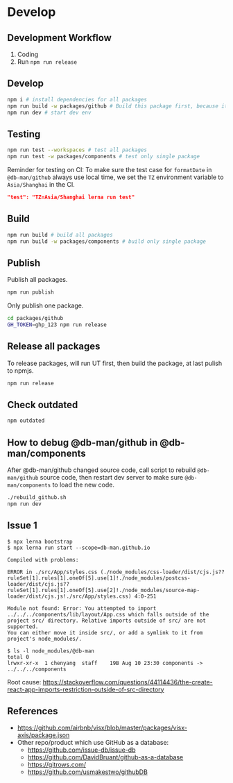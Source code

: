 # Develop

## Development Workflow

1. Coding
2. Run `npm run release`

## Develop

```sh
npm i # install dependencies for all packages
npm run build -w packages/github # Build this package first, because it's a dependency of @db-man/components
npm run dev # start dev env
```

## Testing

```sh
npm run test --workspaces # test all packages
npm run test -w packages/components # test only single package
```

Reminder for testing on CI: To make sure the test case for `formatDate` in `@db-man/github` always use local time, we set the `TZ` environment variable to `Asia/Shanghai` in the CI.

```json
"test": "TZ=Asia/Shanghai lerna run test"
```

## Build

```sh
npm run build # build all packages
npm run build -w packages/components # build only single package
```

## Publish

Publish all packages.

```sh
npm run publish
```

Only publish one package.

```sh
cd packages/github
GH_TOKEN=ghp_123 npm run release
```

## Release all packages

To release packages, will run UT first, then build the package, at last pulish to npmjs.

```sh
npm run release
```

## Check outdated

```sh
npm outdated
```

## How to debug @db-man/github in @db-man/components

After @db-man/github changed source code, call script to rebuild `@db-man/github` source code, then restart dev server to make sure `@db-man/components` to load the new code.

```sh
./rebuild_github.sh
npm run dev
```

## Issue 1

```
$ npx lerna bootstrap
$ npx lerna run start --scope=db-man.github.io
```

```
Compiled with problems:

ERROR in ./src/App/styles.css (./node_modules/css-loader/dist/cjs.js??ruleSet[1].rules[1].oneOf[5].use[1]!./node_modules/postcss-loader/dist/cjs.js??ruleSet[1].rules[1].oneOf[5].use[2]!./node_modules/source-map-loader/dist/cjs.js!./src/App/styles.css) 4:0-251

Module not found: Error: You attempted to import ../../../components/lib/layout/App.css which falls outside of the project src/ directory. Relative imports outside of src/ are not supported.
You can either move it inside src/, or add a symlink to it from project's node_modules/.
```

```
$ ls -l node_modules/@db-man
total 0
lrwxr-xr-x  1 chenyang  staff    19B Aug 10 23:30 components -> ../../../components
```

Root cause: https://stackoverflow.com/questions/44114436/the-create-react-app-imports-restriction-outside-of-src-directory

## References

- https://github.com/airbnb/visx/blob/master/packages/visx-axis/package.json
- Other repo/product which use GitHub as a database:
  - https://github.com/issue-db/issue-db
  - https://github.com/DavidBruant/github-as-a-database
  - https://gitrows.com/
  - https://github.com/usmakestwo/githubDB
